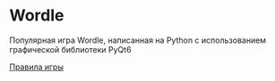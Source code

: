 # Wordle
Популярная игра Wordle, написанная на Python с использованием графической библиотеки PyQt6

[Правила игры](https://itzine.ru/smthelse/howto/how-to-play-wordle.html)
